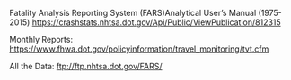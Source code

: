 
Fatality Analysis Reporting System (FARS)Analytical User’s Manual (1975-2015)
https://crashstats.nhtsa.dot.gov/Api/Public/ViewPublication/812315



Monthly Reports:
https://www.fhwa.dot.gov/policyinformation/travel_monitoring/tvt.cfm




All the Data:
ftp://ftp.nhtsa.dot.gov/FARS/
